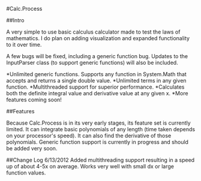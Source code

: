 #Calc.Process

##Intro

A very simple to use basic calculus calculator made to test the laws of mathematics. I do plan on adding visualization and expanded functionality to it over time.

A few bugs will be fixed, including a generic function bug. Updates to the InputParser class (to support generic functions) will also be included.

*Unlimited generic functions. Supports any function in System.Math that accepts and returns a single double value.
*Unlimited terms in any given function.
*Multithreaded support for superior performance.
*Calculates both the definite integral value and derivative value at any given x.
*More features coming soon!

##Features

Because Calc.Process is in its very early stages, its feature set is currently limited. It can integrate basic polynomials of any length (time taken depends on your processor's speed). It can also find the derivative of those polynomials. Generic function support is currently in progress and should be added very soon.

##Change Log
6/13/2012 Added multithreading support resulting in a speed up of about 4-5x on average. Works very well with small dx or large function values.
